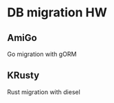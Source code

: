 # DB migration HW

## AmiGo
<p>
Go migration with gORM
</p>

## KRusty
<p>
Rust migration with diesel
</p>
